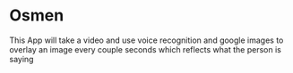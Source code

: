 # Osmen
This App will take a video and use voice recognition and google images to overlay an image every couple seconds which reflects what the person is saying
